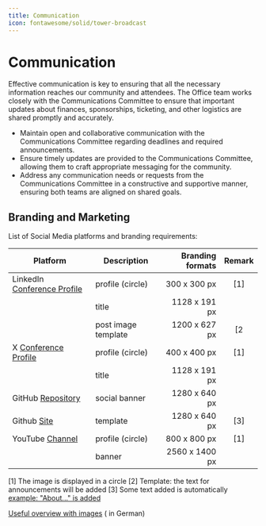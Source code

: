 ```yaml
---
title: Communication
icon: fontawesome/solid/tower-broadcast
---
```


# Communication

Effective communication is key to ensuring that all the necessary information reaches our community and attendees. The
Office team works closely with the Communications Committee to ensure that important updates about finances,
sponsorships, ticketing, and other logistics are shared promptly and accurately.

- Maintain open and collaborative communication with the Communications Committee regarding deadlines and required
  announcements.
- Ensure timely updates are provided to the Communications Committee, allowing them to craft appropriate messaging for
  the community.
- Address any communication needs or requests from the Communications Committee in a constructive and supportive manner,
  ensuring both teams are aligned on shared goals.

## Branding and Marketing

List of Social Media platforms and branding requirements:

| Platform                                                                 | Description         | Branding formats | Remark |
|--------------------------------------------------------------------------|---------------------|-----------------:|:------:|
| LinkedIn [Conference Profile](https://www.linkedin.com/company/pyconde)  | profile (circle)    |     300 x 300 px |  \[1]  |
|                                                                          | title               |    1128 x 191 px |        |
|                                                                          | post image template |    1200 x 627 px |  \[2   |
| X [Conference Profile](https://x.com/pyconde)                            | profile (circle)    |     400 x 400 px |  \[1]  |
|                                                                          | title               |    1128 x 191 px |        |
| GitHub [Repository](https://github.com/PioneersHub/pyconde25-conference) | social banner       |    1280 x 640 px |        |
| Github  [Site](https://theopinard.github.io/pydata25-conference/)      | template            |    1280 x 640 px |  \[3]  |
| YouTube [Channel](https://www.youtube.com/@PyConDE)                      | profile (circle)    |     800 x 800 px |  \[1]  |
|                                                                          | banner              |   2560 x 1400 px |        |

\[1] The image is displayed in a circle
\[2] Template: the text for announcements will be added
\[3] Some text added is
automatically [example: "About..." is added](https://theopinard.github.io/pydata25-conference/assets/images/social/index.png)

[Useful overview with images](https://www.linkedin.com/pulse/social-media-bildgr%C3%B6%C3%9Fen-guide-20242025-triverti-connects-sqxdf/) (
in German)
